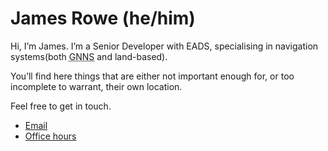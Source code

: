  # James Rowe (he/him)

Hi, I’m James.  I’m a Senior Developer with EADS, specialising in navigation
systems(both <abbr title="Global Navigation Satellite System">GNNS</abbr> and
land-based).

You’ll find here things that are either not important enough for, or too
incomplete to warrant, their own location.

Feel free to get in touch.

- [Email](mailto:jnrowe@gmail.com)
- [Office hours](http://jnrowe.github.io/office_hours.html)
